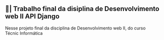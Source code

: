 ## 📑| Trabalho final da disiplina de Desenvolvimento web II API Django

  Nesse projeto final da disciplina de Desenvolvimento web II, do curso Técnic Informática  
